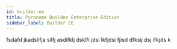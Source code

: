 ```yaml
---
id: builder-ee
title: Pyronome Builder Enterprise Edition
sidebar_label: Builder EE
---
```


fsdafd jkadslifja silfj asdifklj dsklfi jdsi lkfjdsi fjisd dfksij dsj ifkjds k